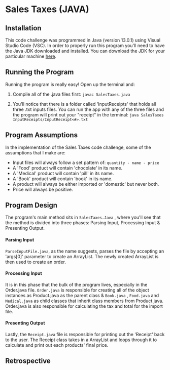 # Sales Taxes (JAVA) #


## Installation ##

This code challenge was programmed in Java (version 13.0.1) using Visual Studio Code (VSC). In order to properly run this program you'll need to have the Java JDK  downloaded and installed. You can download the JDK for your particular machine [here](https://www.oracle.com/technetwork/java/javase/downloads/jdk13-downloads-5672538.html).


## Running the Program ##

Running the program is really easy! Open up the terminal and:

1. Compile all of the .java files first:
```javac SalesTaxes.java```

2. You'll notice that there is a folder called 'InputReceipts' that holds all three .txt inputs files. You can run the app with any of the three files and the program will print out your "receipt" in the terminal:
```java SalesTaxes InputReceipts/InputReceipt<#>.txt```


## Program Assumptions ##

In the implementation of the Sales Taxes code challenge, some of the assumptions that I make are:

* Input files will always follow a set pattern of:
```quantity - name - price```
* A 'Food' product will contain 'chocolate' in its name.
* A 'Medical' product will contain 'pill' in its name.
* A 'Book' product will contain 'book' in its name.
* A product will always be either imported or 'domestic' but never both.
* Price will always be positive.



## Program Design ##

The program's main method sits in ```SalesTaxes.Java``` , where you'll see that the method is divided into three phases: Parsing Input, Processing Input & Presenting Output.

#### Parsing Input ####
```ParseInputFile.java```, as the name suggests, parses the file by accepting an 'args[0]' parameter to create an ArrayList. The newly created ArrayList is then used to create an order.

#### Processing Input ####
It is in this phase that the bulk of the program lives, especially in the Order.java file. ```Order.java``` is responsible for creating all of the object instances as Product.java as the parent class & ```Book.java``` , ```Food.java``` and ```Medical.java``` as child classes that inherit class members from Product.java. Order.java is also responsible for calculating the tax and total for the import file.

#### Presenting Output ####
Lastly, the ```Receipt.java``` file is responsible for printing out the 'Receipt' back to the user. The Receipt class takes in a ArrayList and loops through it to calculate and print out each products' final price.


## Retrospective ##

